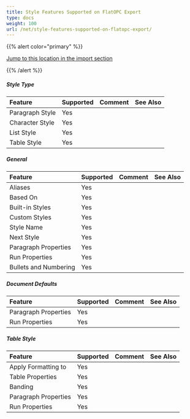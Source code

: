```yaml
---
title: Style Features Supported on FlatOPC Export
type: docs
weight: 100
url: /net/style-features-supported-on-flatopc-export/
---
```


{{% alert color="primary" %}} 

[Jump to this location in the import section](/words/net/style-features-supported-on-flatopc-import/)

{{% /alert %}} 

##### **Style Type**

|**Feature**|**Supported**|**Comment**|**See Also**|
| :- | :- | :- | :- |
|Paragraph Style |Yes | | |
|Character Style |Yes | | |
|List Style |Yes | | |
|Table Style |Yes | | |

##### **General**

|**Feature**|**Supported**|**Comment**|**See Also**|
| :- | :- | :- | :- |
|Aliases |Yes | | |
|Based On |Yes | | |
|Built-in Styles |Yes | | |
|Custom Styles |Yes | | |
|Style Name |Yes | | |
|Next Style |Yes | | |
|Paragraph Properties |Yes | | |
|Run Properties |Yes | | |
|Bullets and Numbering |Yes | | |

##### **Document Defaults**

|**Feature**|**Supported**|**Comment**|**See Also**|
| :- | :- | :- | :- |
|Paragraph Properties |Yes | | |
|Run Properties |Yes | | |

##### **Table Style**

|**Feature**|**Supported**|**Comment**|**See Also**|
| :- | :- | :- | :- |
|Apply Formatting to |Yes | | |
|Table Properties |Yes | | |
|Banding |Yes | | |
|Paragraph Properties |Yes | | |
|Run Properties |Yes | | |

